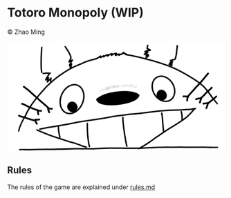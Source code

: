 # Totoro Monopoly (WIP)
© Zhao Ming

![Totoro](./logo.png)

## Rules

The rules of the game are explained under [rules.md](./src/rules.md)